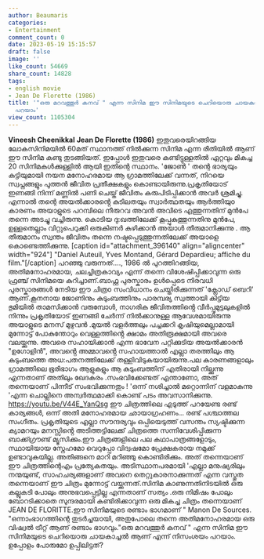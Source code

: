```yaml
---
author: Beaumaris
categories:
- Entertainment
comment_count: 0
date: 2023-05-19 15:15:57
draft: false
image: ''
like_count: 54669
share_count: 14828
tags:
- english movie
- Jean De Florette (1986)
title: '"ഒരു മറവത്തൂർ കനവ് " എന്ന സിനിമ ഈ സിനിമയുടെ ചെറിയൊരു ചായകാച്ചൽ ആണ് എന്ന് നിസംശയം
  പറയാം'
view_count: 1105304
---
```


**Vineesh Cheenikkal** **Jean De Florette (1986)** ഇതുവരെയിറങ്ങിയ ലോകസിനിമയിൽ 60മത് സ്ഥാനത്ത് നിൽക്കുന്ന സിനിമ എന്ന രീതിയിൽ ആണ് ഈ സിനിമ കണ്ടു തുടങ്ങിയത്. ഇപ്പോൾ ഇതുവരെ കണ്ടിട്ടുള്ളതിൽ ഏറ്റവും മികച്ച 20 സിനിമകൾക്കുള്ളിൽ ആയി ഇതിന്റെ സ്ഥാനം. 'ജോൺ ' തന്റെ ഭാര്യയും കുട്ടിയുമായി നയന മനോഹരമായ ആ ഗ്രാമത്തിലേക്ക് വന്നത്, നിറയെ സ്വപ്നങ്ങളും പുത്തൻ ജീവിത പ്രതീക്ഷകളും കൊണ്ടായിരുന്നു.പ്രകൃതിയോട് ഇണങ്ങി നിന്ന് മണ്ണിൽ പണി ചെയ്ത് ജീവിതം കരുപിടിപ്പിക്കാൻ അവർ ശ്രമിച്ചു. എന്നാൽ തന്റെ അയൽക്കാരൻ്റെ കുടിലതയും സ്വാർത്ഥതയും ആർത്തിയുo കാരണം അയാളുടെ പറമ്പിലെ നീരുറവ അവൻ അവിടെ എത്തുന്നതിന് മുൻപേ തന്നെ അടച്ചു വച്ചിരുന്നു. കൊടിയ ദു:ഖത്തിലേക്ക് കൂപ്പുകുത്തുന്നതിനു മുൻപേ, ഉള്ളതെല്ലാം വിറ്റുപെറുക്കി ഒരുകിണർ കുഴിക്കാൻ അയാൾ തീരുമാനിക്കുന്നു . ആ തീരുമാനം സ്വന്തം ജീവിതം തന്നെ നഷ്ടപ്പെടുത്തുന്നതിലേക്ക് അയാളെ കൊണ്ടെത്തിക്കുന്നു. [caption id="attachment_396140" align="aligncenter" width="924"][](https://cdn.boolokam.com/articles/2023/05/fwwwwe-1.jpg) "Daniel Auteuil, Yves Montand, Gérard Depardieu; affiche du film."[/caption] പറഞ്ഞു വരുന്നത്...., 1986 ൽ പുറത്തിറങ്ങിയ, അതിമനോഹരമായ, ചലച്ചിത്രകാവ്യം എന്ന് തന്നെ വിശേഷിപ്പിക്കാവുന്ന ഒരു ഫ്രഞ്ച് സിനിമയെ കുറിച്ചാണ്.ബാഫ്റ്റ പുരസ്കാരം ഉൾപ്പെടെ നിരവധി പുരസ്കാരങ്ങൾ നേടിയ ഈ ചിത്രo സംവിധാനം ചെയ്തിരിക്കുന്നത് 'ക്ലോഡ് ബെറി' ആണ്.കൂനനായ ജോണിനും കുടുംബത്തിനും പാരമ്പര്യ സ്വത്തായി കിട്ടിയ ഭുമിയിൽ താമസിക്കാൻ വരുമ്പോൾ, നാഗരിക ജീവിതത്തിൻ്റെ വീർപ്പുമുട്ടലുകളിൽ നിന്നും പ്രകൃതിയോട് ഇണങ്ങി ചേർന്ന് നിൽക്കാനുള്ള ആവേശമായിരുന്നു അയാളുടെ മനസ് മുഴുവൻ .മുയൽ വളർത്തലും പച്ചക്കറി കൃഷിയുമെല്ലാമായി മുന്നോട്ട് പോകുന്തോറും വെള്ളത്തിൻ്റെ ക്ഷാമം അതിരൂക്ഷമായി അവരെ വലയ്ക്കുന്നു. അവരെ സഹായിക്കാൻ എന്ന ഭാവേന പറ്റിക്കുടിയ അയൽക്കാരൻ "ഉഗോളിൻ", അവൻ്റെ അമ്മാവൻ്റെ സഹായത്താൽ എല്ലാ തരത്തിലും ആ കുടുംബത്തെ അധ:പതനത്തിലേക്ക് തള്ളിവിടുകയായിരുന്നു.പല കാരണങ്ങളാലും ഗ്രാമത്തിലെ ഭൂരിഭാഗം ആളുകളും ആ കുടുംബത്തിന് എതിരായി നില്ക്കുന്നു എന്നതാണ് അതിലും ഖേദകരം .സംഭവിക്കേണ്ടത് എന്താണോ, അത് തന്നെയാണ് പിന്നീട് സംഭവിക്കുന്നതും ! 'ഒന്ന് നശിച്ചാൽ മറ്റൊന്നിന് വളമാകുന്നു 'എന്ന ചൊല്ലിനെ അന്വർത്ഥമാക്കി കൊണ്ട് പടം അവസാനിക്കുന്നു. https://youtu.be/V44E_YanQsg ഈ ചിത്രത്തിലെ എടുത്ത് പറയേണ്ട രണ്ട് കാര്യങ്ങൾ, ഒന്ന് അതി മനോഹരമായ ഛായാഗ്രഹണം... രണ്ട് പശ്ചാത്തല സംഗീതം. പ്രകൃതിയുടെ എല്ലാ സൗന്ദര്യവും ഒപ്പിയെടുത്ത് വസന്തം സ്യഷ്ടിക്കുന്ന ക്യാമറയും മനസ്സിൻ്റെ അടിത്തട്ടിലേക്ക് ചിത്രത്തെ സന്നിവേശിപ്പിക്കുന്ന ബാക്ക്ഗ്രൗണ്ട് മ്യൂസിക്കും.ഈ ചിത്രങ്ങളിലെ പല കഥാപാത്രങ്ങളോടും, സ്ഥായിയായ സ്നേഹമോ വെറുപ്പോ വിദ്വഷമോ പ്രേക്ഷകരായ നമുക്ക് ഉണ്ടാവുകയില്ല. അതിങ്ങനെ മാറി മറിഞ്ഞു കൊണ്ടിരിക്കും. അത് തന്നെയാണ് ഈ ചിത്രത്തിന്റെഎം പ്രത്യേകതയും. അടിസ്ഥാനപരമായി 'എല്ലാ മനുഷ്യരിലും നന്മയുണ്ട്, സാഹചര്യങ്ങളാണ് അവനെ തെറ്റുകാരനാക്കുന്നത് എന്ന വസ്തുത തന്നെയാണ് ഈ ചിത്രം മുന്നോട്ട് വയ്ക്കുന്നത്.സിനിമ കാണുന്നതിനിടയിൽ ഒരു കല്ലുകടി പോലും അനുഭവപ്പെട്ടില്ല എന്നതാണ് സത്യം .ഒരു നിമിഷം പോലും ബോറടിക്കാതെ സുന്ദരമായി കണ്ടിരിക്കാവുന്ന ഒരു മികച്ച ചിത്രം തന്നെയാണ് JEAN DE FLORITTE.ഈ സിനിമയുടെ രണ്ടാം ഭാഗമാണ് " Manon De Sources. "ഒന്നാംഭാഗത്തിന്റെ തുടർച്ചയായി, അതുപോലെ തന്നെ അതിമനോഹരമായ ഒരു വിഷ്വൽ ട്രീറ്റ്‌ ആണ് രണ്ടാം ഭാഗവും."ഒരു മറവത്തൂർ കനവ് " എന്ന സിനിമ ഈ സിനിമയുടെ ചെറിയൊരു ചായകാച്ചൽ ആണ് എന്ന് നിസംശയം പറയാം. ഉപ്പോളം പോരുമോ ഉപ്പിലിട്ടത്?